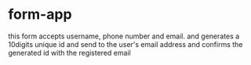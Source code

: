 # form-app
this form accepts username, phone number and email. and generates a 10digits unique id and send to the user's email address and confirms the generated id with the registered email
